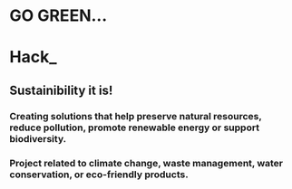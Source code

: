 # GO GREEN... 
# Hack_
## Sustainibility it is!   
### Creating solutions that help preserve natural resources, reduce pollution, promote renewable energy or support biodiversity. 
### Project related to climate change, waste management, water conservation, or eco-friendly products.
